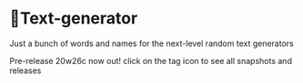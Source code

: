 # 💬Text-generator
Just a bunch of words and names for the next-level random text generators


Pre-release 20w26c now out!
click on the tag icon to see all snapshots and releases

